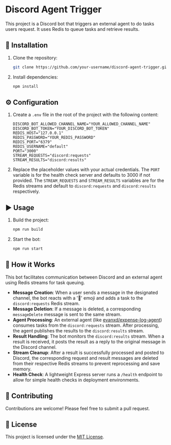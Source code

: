 # Discord Agent Trigger

This project is a Discord bot that triggers an external agent to do tasks users request. It uses Redis to queue tasks and retrieve results.

## 🚀 Installation

1. Clone the repository:
   ```bash
   git clone https://github.com/your-username/discord-agent-trigger.git
   ```
2. Install dependencies:
   ```bash
   npm install
   ```

## ⚙️ Configuration

1. Create a `.env` file in the root of the project with the following content:
   ```
   DISCORD_BOT_ALLOWED_CHANNEL_NAME="YOUR_ALLOWED_CHANNEL_NAME"
   DISCORD_BOT_TOKEN="YOUR_DISCORD_BOT_TOKEN"
   REDIS_HOST="127.0.0.1"
   REDIS_PASSWORD="YOUR_REDIS_PASSWORD"
   REDIS_PORT="6379"
   REDIS_USERNAME="default"
   PORT="3000"
   STREAM_REQUESTS="discord:requests"
   STREAM_RESULTS="discord:results"
   ```
2. Replace the placeholder values with your actual credentials. The `PORT` variable is for the health check server and defaults to 3000 if not provided. The `STREAM_REQUESTS` and `STREAM_RESULTS` variables are for the Redis streams and default to `discord:requests` and `discord:results` respectively.

## ▶️ Usage

1. Build the project:
   ```bash
   npm run build
   ```
2. Start the bot:
   ```bash
   npm run start
   ```

## 🧠 How it Works

This bot facilitates communication between Discord and an external agent using Redis streams for task queuing.

- **Message Creation**: When a user sends a message in the designated channel, the bot reacts with a '🤖' emoji and adds a task to the `discord:requests` Redis stream.
- **Message Deletion**: If a message is deleted, a corresponding `messageDelete` message is sent to the same stream.
- **Agent Processing**: An external agent (like [evanxd/expense-log-agent][1]) consumes tasks from the `discord:requests` stream. After processing, the agent publishes the results to the `discord:results` stream.
- **Result Handling**: The bot monitors the `discord:results` stream. When a result is received, it posts the result as a reply to the original message in the Discord channel.
- **Stream Cleanup**: After a result is successfully processed and posted to Discord, the corresponding request and result messages are deleted from their respective Redis streams to prevent reprocessing and save memory.
- **Health Check**: A lightweight Express server runs a `/health` endpoint to allow for simple health checks in deployment environments.

## 🙌 Contributing

Contributions are welcome! Please feel free to submit a pull request.

## 📄 License

This project is licensed under the [MIT License](LICENSE).

[1]: https://github.com/evanxd/expense-log-agent
